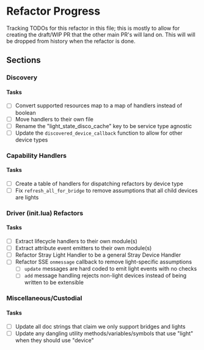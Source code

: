 # Refactor Progress

Tracking TODOs for this refactor in this file; this is mostly to allow for creating the draft/WIP PR that the other main PR's will land on. This will will be dropped from history when the refactor is done.

## Sections

### Discovery

#### Tasks

- [ ] Convert supported resources map to a map of handlers instead of boolean
- [ ] Move handlers to their own file
- [ ] Rename the "light_state_disco_cache" key to be service type agnostic
- [ ] Update the `discovered_device_callback` function to allow for other device types

### Capability Handlers

#### Tasks

- [ ] Create a table of handlers for dispatching refactors by device type
- [ ] Fix `refresh_all_for_bridge` to remove assumptions that all child devices are lights

### Driver (init.lua) Refactors

#### Tasks

- [ ] Extract lifecycle handlers to their own module(s)
- [ ] Extract attribute event emitters to their own module(s)
- [ ] Refactor Stray Light Handler to be a general Stray Device Handler
- [ ] Refactor SSE `onmessage` callback to remove light-specific assumptions
  - [ ] `update` messages are hard coded to emit light events with no checks
  - [ ] `add` message handling rejects non-light devices instead of being written to be extensible

### Miscellaneous/Custodial

#### Tasks

- [ ] Update all doc strings that claim we only support bridges and lights
- [ ] Update any dangling utility methods/variables/symbols that use "light" when they should use "device"
